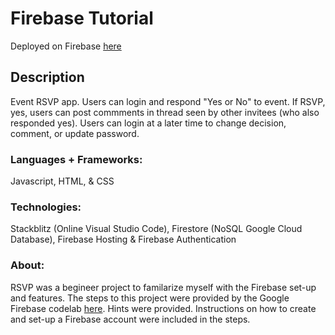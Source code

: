 # Firebase Tutorial

Deployed on Firebase [here](https://rsvp-88c39.web.app)

## Description

Event RSVP app. Users can login and respond "Yes or No" to event. If RSVP, yes, users can post commments in thread seen by other invitees (who also responded yes). Users can login at a later time to change decision, comment, or update password.

### Languages + Frameworks:

Javascript, HTML, & CSS

### Technologies:

Stackblitz (Online Visual Studio Code), Firestore (NoSQL Google Cloud Database), Firebase Hosting & Firebase Authentication

### About:

RSVP was a begineer project to familarize myself with the Firebase set-up and features. The steps to this project were provided by the Google Firebase codelab [here](https://firebase.google.com/codelabs/firebase-get-to-know-web#0). Hints were provided. Instructions on how to create and set-up a Firebase account were included in the steps.
